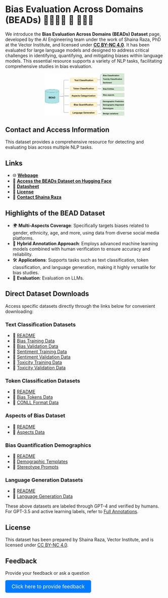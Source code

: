 # Bias Evaluation Across Domains (BEADs) 💠🔷🔹🔹 🔹 🔹🔷💠


We introduce the **Bias Evaluation Across Domains (BEADs) Dataset** page, developed by the AI Engineering team under the work of Shaina Raza, PhD at the Vector Institute, and licensed under **[CC BY-NC 4.0](https://creativecommons.org/licenses/by-nc/4.0/)**. It has been evaluated for large language models and designed to address critical challenges in identifying, quantifying, and mitigating biases within language models. This essential resource supports a variety of NLP tasks, facilitating comprehensive studies in bias evaluation.

<div style="text-align: center;">
    <img src="fig1.png" alt="BEAD Dataset Overview" style="width: 50%; height: auto;">
</div>


## Contact and Access Information
This dataset provides a comprehensive resource for detecting and evaluating bias across multiple NLP tasks.

## Links
- 🌐 [**Webpage**](https://shainarazavi.github.io/BEAD/)
- 📂 [**Access the BEADs Dataset on Hugging Face**](https://huggingface.co/datasets/shainar/BEAD)
- 📜 [**Datasheet**](datasheet.pdf)
- 📝 [**License**](lisence.md)
- 📧 [**Contact Shaina Raza**](mailto:shaina.raza@utoronto.ca)

## Highlights of the BEAD Dataset

- 🌍 **Multi-Aspects Coverage**: Specifically targets biases related to gender, ethnicity, age, and more, using data from diverse social media platforms.
- 🤖 **Hybrid Annotation Approach**: Employs advanced machine learning models combined with human verification to ensure accuracy and reliability.
- 🛠️ **Applications**: Supports tasks such as text classification, token classification, and language generation, making it highly versatile for bias studies.
- 🧪 **Evaluation**: Evaluation on LLMs.

## Direct Dataset Downloads

Access specific datasets directly through the links below for convenient downloading:

### Text Classification Datasets
- 📄 [README](https://huggingface.co/datasets/shainar/BEAD/blob/main/1-Text-Classification/README.MD)
- 📄 [Bias Training Data](https://huggingface.co/datasets/shainar/BEAD/blob/main/1-Text-Classification/bias-train.csv)
- 📄 [Bias Validation Data](https://huggingface.co/datasets/shainar/BEAD/blob/main/1-Text-Classification/bias-valid.csv)
- 📄 [Sentiment Training Data](https://huggingface.co/datasets/shainar/BEAD/blob/main/1-Text-Classification/sentiment-train.csv)
- 📄 [Sentiment Validation Data](https://huggingface.co/datasets/shainar/BEAD/blob/main/1-Text-Classification/sentiment-valid.csv)
- 📄 [Toxicity Training Data](https://huggingface.co/datasets/shainar/BEAD/blob/main/1-Text-Classification/toxic-train.csv)
- 📄 [Toxicity Validation Data](https://huggingface.co/datasets/shainar/BEAD/blob/main/1-Text-Classification/toxic-valid.csv)

### Token Classification Datasets
- 📄 [README](https://huggingface.co/datasets/shainar/BEAD/blob/main/2-Token-Classification/README.MD)
- 📄 [Bias Tokens Data](https://huggingface.co/datasets/shainar/BEAD/blob/main/2-Token-Classification/Bias_tokens.csv)
- 📄 [CONLL Format Data](https://huggingface.co/datasets/shainar/BEAD/viewer/2-Token_Classification/conll_bias)

### Aspects of Bias Dataset
- 📄 [README](https://huggingface.co/datasets/shainar/BEAD/blob/main/3-Aspects/README.MD)
- 📄 [Aspects Data](https://huggingface.co/datasets/shainar/BEAD/blob/main/3-Aspects/aspects.csv)

### Bias Quantification Demographics
- 📄 [README](https://huggingface.co/datasets/shainar/BEAD/blob/main/4-Bias-Quantification-Demographics/README.MD)
- 📄 [Demographic Templates](https://huggingface.co/datasets/shainar/BEAD/blob/main/4-Bias-Quantification-Demographics/demographic-template.csv)
- 📄 [Stereotype Prompts](https://huggingface.co/datasets/shainar/BEAD/blob/main/4-Bias-Quantification-Demographics/stereotype_prompts.csv)

### Language Generation Datasets
- 📄 [README](https://huggingface.co/datasets/shainar/BEAD/blob/main/5-Language-Generation/README.MD)
- 📄 [Language Generation Data](https://huggingface.co/datasets/shainar/BEAD/blob/main/5-Language-Generation/bias-debias.csv)

These above datasets are labeled through GPT-4 and verified by humans.<br>
For GPT-3.5 and active learning labels, refer to [Full Annotations](https://huggingface.co/datasets/shainar/BEAD/viewer/Full_Annotations).

## License

This dataset has been prepared by Shaina Raza, Vector Institute, and is licensed under [CC BY-NC 4.0](https://creativecommons.org/licenses/by-nc/4.0/).

## Feedback

Provide your feedback or ask a question

<a href="https://docs.google.com/forms/d/e/1FAIpQLSeisC9qRd_92SE5kFSvIwF2JvYzuIjbTaCLmvAIhMDbjUqwgg/viewform?embedded=true" style="display: inline-block; padding: 10px 20px; font-size: 16px; color: white; background-color: #007BFF; text-align: center; text-decoration: none; border-radius: 5px;">
    Click here to provide feedback
</a>
